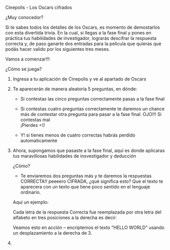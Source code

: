 
Cinepolis - Los Oscars cifrados

¿Muy conocedor?

Si te sabes todos los detalles de los Oscars, es momento de demostarlos con esta divertida trivia. En la cual, si llegas a la fase final y pones en práctica tus habilidades de investigador, lograrás descifrar la respuesta correcta y, de paso ganarte dos entradas para la pelìcula que quieras que podás hacer valido por los siguientes tres meses. 

Vamos a comenzar!!!

¿Cómo se juega?

1) Ingresa a tu aplicación de Cinepolis y ve al apartado de Oscars

2) Te aparecerán de manera aleatoria 5 preguntas, en dónde:
   
   * Si contestas las cinco preguntas correctamente pasas a la fase final
   
   * Si contestas cuatro preguntas correctamente te daremos un chance más de contestar otra pregunta para pasar a la fase final. OJO!!! Si contestas mal      
   ¡Pierdes =(!
   
   * Y! si tienes menos de cuatro correctas habrás perdido automaticamente

3) Ahora, supongamos que pasaste a la fase final, aquí es donde aplicaras tus maravillosas habilidades de insvestigador y deducción 
   
   ¿Cómo?
    - Te enviaremos dos preguntas más y te daremos la respuestas CORRECTA!! peeeero CIFRADA, ¿qué significa esto? Que el texto te aparecera con un texto que tiene 
    poco sentido en el lenguaje ordinario.
    
    Aquí un ejemplo:
    
    Cada letra de la respuesta Correcta fue reemplazada por otra letra del alfabeto en tres posiciones a la derecha es decir:
    
    

    
    
    
    

    Veamos esto en acción – encriptemos el texto “HELLO WORLD” usando un desplazamiento a la derecha de 3.
    
    
    
    
    
    
    



4) 

